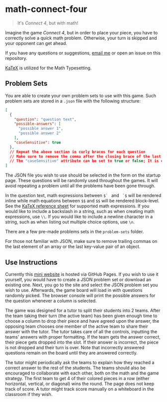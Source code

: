 # math-connect-four

> It's *Connect 4*, but with math!

Imagine the game *Connect 4*, but in order to place your piece, you have to correctly solve a quick math problem.
Otherwise, your turn is skipped and your opponent can get ahead.

If you have any questions or suggestions, [email me](mailto:mister.man489@gmail.com?subject=Math%20Connect%20Four) or open an issue on this repository.

[KaTeX](https://katex.org/) is utilized for the Math Typesetting.

## Problem Sets

You are able to create your own problem sets to use with this game.
Such problem sets are stored in a `.json` file with the following structure:

```json
[
  {
    "question": "question text",
    "possible-answers": [
      "possible answer 1",
      "possible answer 2"
    ],
    "caseSensitive": true
  },
  // Repeat the above section in curly braces for each question
  // Make sure to remove the comma after the closing brace of the last question 
  // The "caseSensitive" attribute can be set to true or false; It is optional, defaulting to false
]
```

The JSON file you wish to use should be selected in the form on the startup page.
These questions will be randomly used throughout the games.
It will avoid repeating a problem until all the problems have been gone through.

In the question text, math expressions between ``$` `` and `` `$`` will be rendered inline while math equations between `$$` and `$$` will be rendered block-level.
See the [KaTeX reference sheet](https://katex.org/docs/supported) for supported math expressions.
If you would like to include a backslash in a string, such as when creating math expressions, use `\\`.
If you would like to include a newline character in a string, such as when listing out multiple choice options, use `\n`.

There are a few pre-made problems sets in the `problem-sets` folder.

For those not familiar with JSON, make sure to remove trailing commas on the last element of an array or the last key-value pair of an object.

## Use Instructions

Currently this [mini website](https://vinedw.github.io/math-connect-four/) is hosted via GitHub Pages.
If you wish to use it yourself, you would have to create a JSON problem set or download an existing one.
Next, you go to the site and select the JSON problem set you wish to use.
Afterwards, the game board will load in with questions randomly picked.
The browser console will print the possible answers for the question whenever a column is selected.

The game was designed for a tutor to split their students into 2 teams.
After the team taking their turn (the active team) has been given enough time to choose a column to drop their piece and have agreed upon the answer, the opposing team chooses one member of the active team to share their answer with the tutor.
The tutor takes care of all the controls, inputting the teams' answers with proper formatting.
If the team gets the answer correct, their piece gets dropped into the slot.
If their answer is incorrect, the piece is not dropped and their turn is over.
Note that incorrectly answered questions remain on the board until they are answered correctly.

The tutor might periodically ask the teams to explain how they reached a correct answer to the rest of the students.
The teams should also be encouraged to collaborate with each other, both on the math and the game strategy.
The first team to get 4 of their colored pieces in a row (either horizontal, vertical, or diagonal) wins the round.
The page does not keep track of score.
A tutor might track score manually on a whiteboard in the classroom if they wish.
